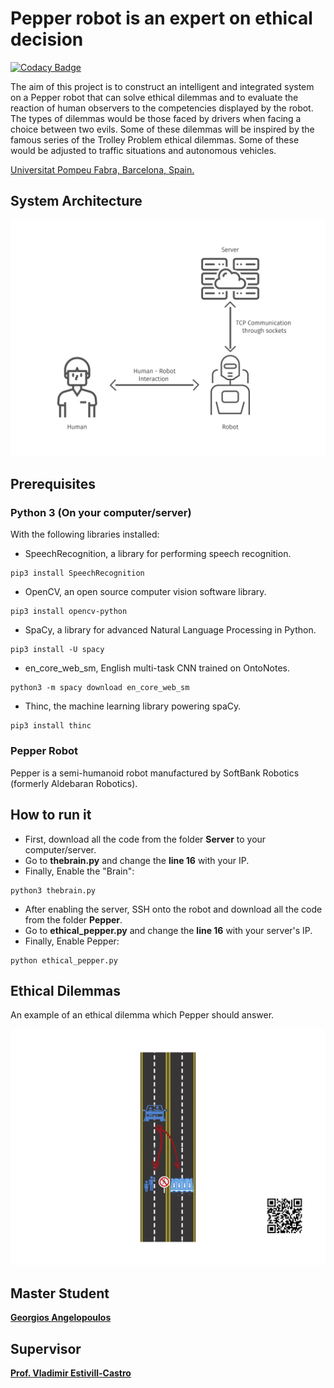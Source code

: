 # Pepper robot is an expert on ethical decision 

[![Codacy Badge](https://api.codacy.com/project/badge/Grade/4a2876b3a8cd47f4b15ab0cc5c4f4e4d)](https://app.codacy.com/manual/angelopoulosG/Pepper-robot-is-an-expert-on-ethical-decision?utm_source=github.com&utm_medium=referral&utm_content=angelopoulosG/Pepper-robot-is-an-expert-on-ethical-decision&utm_campaign=Badge_Grade_Dashboard)

The aim of this project is to construct an intelligent and integrated system on a Pepper robot that can solve ethical dilemmas and to evaluate the reaction of human observers to the competencies displayed by the robot. The types of dilemmas would be those faced by drivers when facing a choice between two evils. Some of these dilemmas will be inspired by the famous series of the Trolley Problem ethical dilemmas. Some of these would be adjusted to traffic situations and autonomous vehicles. 

[Universitat Pompeu Fabra, Barcelona, Spain.](https://www.upf.edu/)

## System Architecture
<img src="/images/system_architecture.png" width="600">

## Prerequisites 

### Python 3 (On your computer/server)

With the following libraries installed:

*   SpeechRecognition, a library for performing speech recognition.

```console
pip3 install SpeechRecognition
```

*   OpenCV, an open source computer vision software library.

```console
pip3 install opencv-python
```

*   SpaCy, a library for advanced Natural Language Processing in Python.

```console
pip3 install -U spacy
```

*   en_core_web_sm, English multi-task CNN trained on OntoNotes. 

```console
python3 -m spacy download en_core_web_sm
```

*   Thinc, the machine learning library powering spaCy.

```console
pip3 install thinc
```

### Pepper Robot
Pepper is a semi-humanoid robot manufactured by SoftBank Robotics (formerly Aldebaran Robotics).

## How to run it
*   First, download all the code from the folder **Server** to your computer/server.
*   Go to **thebrain.py** and change the **line 16** with your IP.
*   Finally, Enable the "Brain":

```console
python3 thebrain.py
```

*   After enabling the server, SSH onto the robot and download all the code from the folder **Pepper**.
*   Go to **ethical_pepper.py** and change the **line 16** with your server's IP.
*   Finally, Enable Pepper:

```console
python ethical_pepper.py
```

## Ethical Dilemmas

An example of an ethical dilemma which Pepper should answer.

<img src="/images/Dilemmas/case_no1.png" width="650">

## Master Student

[**Georgios Angelopoulos**](https://www.linkedin.com/in/george-angelopoulos/)

## Supervisor

[**Prof. Vladimir Estivill-Castro**](https://www.upf.edu/web/etic/entry/-/-/54009/409/vladimir-estivill)
